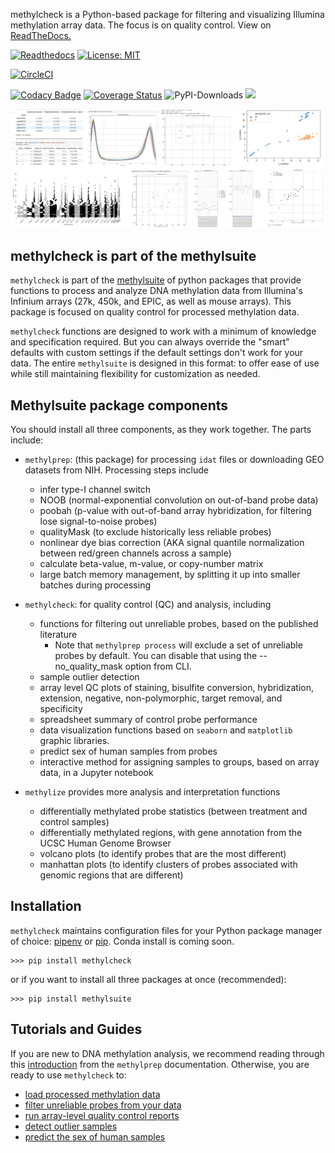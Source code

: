 methylcheck is a Python-based package for filtering and visualizing Illumina methylation array data. The focus is on quality control. View on [ReadTheDocs.](https://life-epigenetics-methylcheck.readthedocs-hosted.com/en/latest/)

[![Readthedocs](https://readthedocs.com/projects/life-epigenetics-methylcheck/badge/?version=latest)](https://life-epigenetics-methylcheck.readthedocs-hosted.com/en/latest/) [![License: MIT](https://img.shields.io/badge/License-MIT-yellow.svg)](https://opensource.org/licenses/MIT)

[![CircleCI](https://circleci.com/gh/FoxoTech/methylcheck.svg?style=shield)](https://circleci.com/gh/FoxoTech/methylcheck)

[![Codacy Badge](https://api.codacy.com/project/badge/Grade/aedf5c223e39415180ff35153b2bad89)](https://www.codacy.com?utm_source=github.com&amp;utm_medium=referral&amp;utm_content=FoxoTech/methylcheck&amp;utm_campaign=Badge_Grade)
[![Coverage Status](https://coveralls.io/repos/github/FoxoTech/methylcheck/badge.svg?t=OVL45Q)](https://coveralls.io/github/FoxoTech/methylcheck) ![PyPI-Downloads](https://img.shields.io/pypi/dm/methylcheck.svg?label=pypi%20downloads&logo=PyPI&logoColor=white) <img src="https://raw.githubusercontent.com/FoxoTech/methylcheck/feature/mouse/docs/python3.6.png" height="50">

![methylcheck snapshots](https://raw.githubusercontent.com/FoxoTech/methylcheck/master/docs/methylcheck_overview.png "methylcheck snapshots")

## methylcheck is part of the methylsuite

`methylcheck` is part of the [methylsuite](https://pypi.org/project/methylsuite/) of python packages that provide functions to process and analyze DNA methylation data from Illumina's Infinium arrays (27k, 450k, and EPIC, as well as mouse arrays). This package is focused on quality control for processed methylation data.

`methylcheck` functions are designed to work with a minimum of knowledge and specification required. But you can always override the "smart" defaults with custom settings if the default settings don't work for your data. The entire `methylsuite` is designed in this format: to offer ease of use while still maintaining flexibility for customization as needed.


## Methylsuite package components

You should install all three components, as they work together. The parts include:

- `methylprep`: (this package) for processing `idat` files or downloading GEO datasets from NIH. Processing steps include
   - infer type-I channel switch
   - NOOB (normal-exponential convolution on out-of-band probe data)
   - poobah (p-value with out-of-band array hybridization, for filtering lose signal-to-noise probes)
   - qualityMask (to exclude historically less reliable probes)
   - nonlinear dye bias correction (AKA signal quantile normalization between red/green channels across a sample)
   - calculate beta-value, m-value, or copy-number matrix
   - large batch memory management, by splitting it up into smaller batches during processing

- `methylcheck`: for quality control (QC) and analysis, including
   - functions for filtering out unreliable probes, based on the published literature
      - Note that `methylprep process` will exclude a set of unreliable probes by default. You can disable that using the --no_quality_mask option from CLI.
   - sample outlier detection
   - array level QC plots of staining, bisulfite conversion, hybridization, extension, negative, non-polymorphic, target removal, and specificity
   - spreadsheet summary of control probe performance
   - data visualization functions based on `seaborn` and `matplotlib` graphic libraries.
   - predict sex of human samples from probes
   - interactive method for assigning samples to groups, based on array data, in a Jupyter notebook

- `methylize` provides more analysis and interpretation functions
   - differentially methylated probe statistics (between treatment and control samples)
   - differentially methylated regions, with gene annotation from the UCSC Human Genome Browser
   - volcano plots (to identify probes that are the most different)
   - manhattan plots (to identify clusters of probes associated with genomic regions that are different)

## Installation

`methylcheck` maintains configuration files for your Python package manager of choice: [pipenv](https://pipenv.readthedocs.io/en/latest/) or [pip](https://pip.pypa.io/en/stable/). Conda install is coming soon.

```shell
>>> pip install methylcheck
```

or if you want to install all three packages at once (recommended):
```shell
>>> pip install methylsuite
```

## Tutorials and Guides

If you are new to DNA methylation analysis, we recommend reading through this [introduction](https://life-epigenetics-methylprep.readthedocs-hosted.com/en/latest/introduction/introduction.md) from the `methylprep` documentation. Otherwise, you are ready to use `methylcheck` to:

- [load processed methylation data](docs/loading-data.ipynb)
- [filter unreliable probes from your data](docs/filtering-probes.ipynb)
- [run array-level quality control reports](docs/quality-control-example.ipynb)
- [detect outlier samples](docs/mds-example.ipynb)
- [predict the sex of human samples](docs/quality-control-example.ipynb#predicting-sex)
